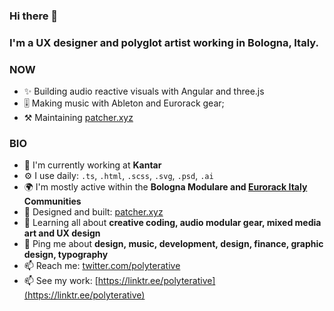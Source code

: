 ### **Hi there 👋**

### **I'm a UX designer and polyglot artist working in Bologna, Italy.**

### **NOW**

- ✨ Building audio reactive visuals with Angular and three.js
- 🎚️ Making music with Ableton and Eurorack gear;
- ⚒️ Maintaining [patcher.xyz](http://patcher.xyz)

### **BIO**

- 🏢 I'm currently working at **Kantar**
- ⚙️ I use daily: `.ts`, `.html`, `.scss`, `.svg`, `.psd`, `.ai`
- 🌍 I'm mostly active within the **Bologna Modulare and [Eurorack Italy](https://www.facebook.com/groups/eurorack.italia) Communities**
- 💅 Designed and built: [patcher.xyz](http://patcher.xyz)
- 🌱 Learning all about **creative coding, audio modular gear, mixed media art and UX design**
- 💬 Ping me about **design, music, development, design, finance, graphic design, typography**
- 📫 Reach me: [twitter.com/polyterative](http://twitter.com/polyterative)
- 📫 See my work: [https://linktr.ee/polyterative](https://linktr.ee/polyterative)

<!---
Polyterative/Polyterative is a ✨ special ✨ repository because its `README.md` (this file) appears on your GitHub profile.
You can click the Preview link to take a look at your changes.
--->
